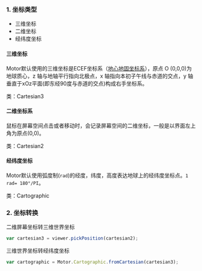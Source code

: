 ### 1. 坐标类型

* 三维坐标
* 二维坐标
* 经纬度坐标

#### 三维坐标

Motor默认使用的三维坐标是ECEF坐标系（[地心地固坐标系](https://baike.baidu.com/item/%E5%9C%B0%E5%BF%83%E5%9C%B0%E5%9B%BA%E5%9D%90%E6%A0%87%E7%B3%BB/22657523)），原点 O (0,0,0)为地球质心，z 轴与地轴平行指向北极点，x 轴指向本初子午线与赤道的交点，y 轴垂直于xOz平面(即东经90度与赤道的交点)构成右手坐标系。

类：Cartesian3

#### 二维坐标系

鼠标在屏幕空间点击或者移动时，会记录屏幕空间的二维坐标，一般是以界面左上角为原点(0,0)。

类：Cartesian2

#### 经纬度坐标

Motor默认使用弧度制(`rad`)的经度，纬度，高度表达地球上的经纬度坐标点。`1 rad= 180°/PI`。

类：Cartographic

### 2. 坐标转换

二维屏幕坐标转三维世界坐标
```javascript
var cartesian3 = viewer.pickPosition(cartesian2);
```

三维世界坐标转经纬度坐标
```javascript
var cartographic = Motor.Cartographic.fromCartesian(cartesian3);
```
